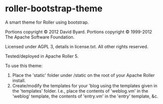 roller-bootstrap-theme
======================

A smart theme for Roller using bootstrap.

Portions copyright © 2012 David Byard.
Portions copyright © 1999-2012 The Apache Software Foundation.

Licensed under AGPL 3, details in license.txt.  All other rights reserved.

Tested/deployed in Apache Roller 5.

To use this theme:
  1. Place the 'static' folder under /static on the root of your Apache Roller install.
  2. Create/modify the templates for your 'blog using the templates given in the 'templates' folder.  I.e., place the contents of 'weblog.vm' in the 'weblog' template, the contents of 'entry.vm' in the 'entry' template, &c.